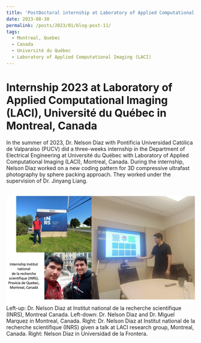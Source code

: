 ```yaml
---
title: 'PostDoctoral internship at Laboratory of Applied Computational Imaging (LACI) in Montreal, Canada, 2023'
date: 2023-08-30
permalink: /posts/2023/01/blog-post-11/
tags:
  - Montreal, Quebec
  - Canada
  - Université du Québec
  - Laboratory of Applied Computational Imaging (LACI)
---
```


Internship 2023 at Laboratory of Applied Computational Imaging (LACI), Université du Québec in Montreal, Canada
======

In the summer of 2023, Dr. Nelson Diaz with Pontificia Universidad Católica de Valparaíso (PUCV) did a three-weeks internship in the Department of Electrical Engineering at Université du Québec with Laboratory of Applied Computational Imaging (LACI), Montreal, Canada. During the internship, Nelson Diaz worked on a new coding pattern for 3D compressive ultrafast photography by sphere packing approach. They worked under the supervision of Dr. Jinyang Liang.



<br/><img src='/images/internship-canada2023.png'>
Left-up: Dr. Nelson Diaz at Institut national de la recherche scientifique (INRS), Montreal Canada. Left-down: Dr. Nelson Diaz and Dr. Miguel Marquez in Montreal, Canada. Right: Dr. Nelson Diaz at Institut national de la recherche scientifique (INRS) given a talk at LACI research group, Montreal, Canada. Right: Nelson Diaz in Universidad de la Frontera.
